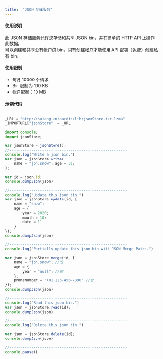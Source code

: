 ```yaml
---
title:  "JSON 存储服务"
---
```

#### 使用说明

此 JSON 存储服务允许您存储和共享 JSON bin，并在简单的 HTTP API 上操作此数据。<br />
可以创建和共享没有帐户的 bin，只有[创建帐户](https://extendsclass.com/create-account-form)才能使用 API 密钥（免费）创建私有 bin。

#### 使用限制

- 每月 10000 个请求
- Bin 限制为 100 KB
- 帐户配额：10 MB

#### 示例代码


```js

_URL = "http://suiang.cn/aardio/lib/jsonStore.tar.lzma"
_IMPORTURL["jsonStore"] = _URL

import console;
import jsonStore;

var jsonStore = jsonStore();
//------------------------------------------------------
console.log("Write a json bin.")
var json = jsonStore.write(
    name = "jon.snow"; age = 31;
);

var id = json.id;
console.dumpJson(json)

//------------------------------------------------------
console.log("Update this json bin.")
var json = jsonStore.update(id, {
    name = "snow";
    age = {
        year = 2020;
        mouth = 10;
        date = 11
    }
});
console.dumpJson(json)

//------------------------------------------------------
console.log("Partially update this json bin with JSON Merge Patch.")

var json = jsonStore.merge(id, {
    name = "jon.snow"; //改
    age = {
        year = "null"; //删
    };
    phoneNumber = "+01-123-456-7890" //增
});
console.dumpJson(json)

//------------------------------------------------------
console.log("Read this json bin.")
var json = jsonStore.read(id);
console.dumpJson(json)

//------------------------------------------------------
console.log("Delete this json bin.")

var json = jsonStore.delete(id);
console.dumpJson(json)

//------------------------------------------------------
console.pause()

```
